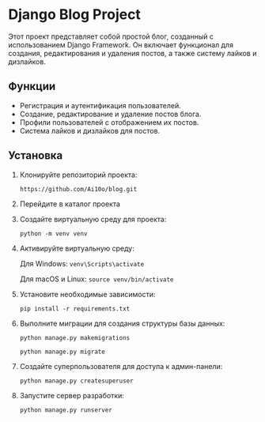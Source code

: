 # Django Blog Project

Этот проект представляет собой простой блог, созданный с использованием Django Framework. Он включает функционал для создания, редактирования и удаления постов, а также систему лайков и дизлайков.

## Функции

- Регистрация и аутентификация пользователей.
- Создание, редактирование и удаление постов блога.
- Профили пользователей с отображением их постов.
- Система лайков и дизлайков для постов.

## Установка

1. Клонируйте репозиторий проекта:

   `https://github.com/Ai10o/blog.git`

2. Перейдите в каталог проекта

4. Создайте виртуальную среду для проекта:

   `python -m venv venv`

5. Активируйте виртуальную среду:

   Для Windows:
   `venv\Scripts\activate`
   
   Для macOS и Linux:
   `source venv/bin/activate`
   
6. Установите необходимые зависимости:

   `pip install -r requirements.txt`

7. Выполните миграции для создания структуры базы данных:

   `python manage.py makemigrations`
   
   `python manage.py migrate`

8. Создайте суперпользователя для доступа к админ-панели:

   `python manage.py createsuperuser`

9. Запустите сервер разработки:

   `python manage.py runserver`

